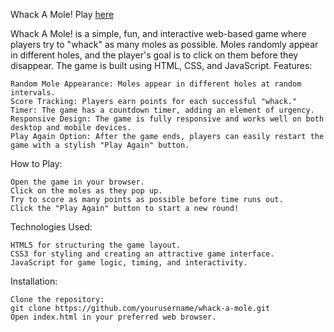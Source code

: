 Whack A Mole! Play [here]([url](https://just-whack-the-mole.netlify.app/))

Whack A Mole! is a simple, fun, and interactive web-based game where players try to "whack" as many moles as possible. Moles randomly appear in different holes, and the player's goal is to click on them before they disappear. The game is built using HTML, CSS, and JavaScript.
Features:

    Random Mole Appearance: Moles appear in different holes at random intervals.
    Score Tracking: Players earn points for each successful "whack."
    Timer: The game has a countdown timer, adding an element of urgency.
    Responsive Design: The game is fully responsive and works well on both desktop and mobile devices.
    Play Again Option: After the game ends, players can easily restart the game with a stylish "Play Again" button.

How to Play:

    Open the game in your browser.
    Click on the moles as they pop up.
    Try to score as many points as possible before time runs out.
    Click the "Play Again" button to start a new round!

Technologies Used:

    HTML5 for structuring the game layout.
    CSS3 for styling and creating an attractive game interface.
    JavaScript for game logic, timing, and interactivity.

Installation:

    Clone the repository:
    git clone https://github.com/yourusername/whack-a-mole.git
    Open index.html in your preferred web browser.
